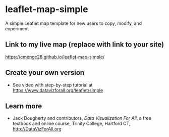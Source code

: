 # leaflet-map-simple
A simple Leaflet map template for new users to copy, modify, and experiment

## Link to my live map (replace with link to your site)

https://cmengc28.github.io/leaflet-map-simple/

## Create your own version
- See video with step-by-step tutorial at https://www.datavizforall.org/leaflet/simple

## Learn more
- Jack Dougherty and contributors, *Data Visualization For All*, a free textbook and online course, Trinity College, Hartford CT, http://DataVizForAll.org
